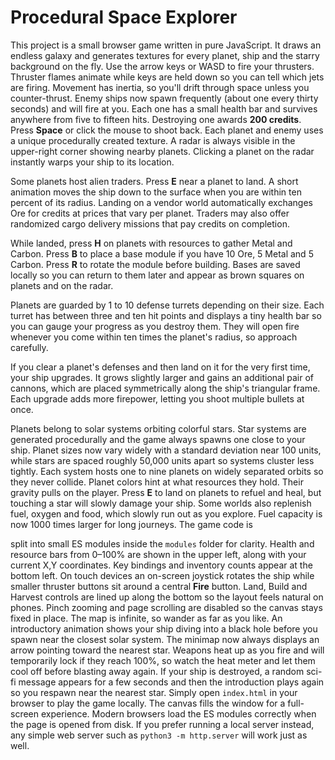 # Procedural Space Explorer

This project is a small browser game written in pure JavaScript. It draws an
endless galaxy and generates textures for every planet, ship and the starry
background on the fly. Use the arrow keys or WASD to fire your thrusters.
Thruster flames animate while keys are held down so you can tell which jets are
firing. Movement has inertia, so you'll drift through space unless you
counter-thrust.
Enemy ships now spawn frequently (about one every thirty seconds) and will fire
at you. Each one has a small health bar and survives anywhere from five to
fifteen hits. Destroying one awards **200 credits**. Press **Space** or click
the mouse to shoot back. Each planet and enemy
uses a unique procedurally created texture. A radar is always visible in the
upper-right corner showing nearby planets. Clicking a planet on the radar
instantly warps your ship to its location.

Some planets host alien traders. Press **E** near a planet to land. A short animation moves the ship down to the surface when you are within ten percent of its radius. Landing on a vendor world automatically
exchanges Ore for credits at prices that vary per planet. Traders may also
offer randomized cargo delivery missions that pay credits on completion.

While landed, press **H** on planets with resources to gather Metal and Carbon.
Press **B** to place a base module if you have 10 Ore, 5 Metal and 5 Carbon.
Press **R** to rotate the module before building. Bases are saved locally so
you can return to them later and appear as brown squares on planets and on the
radar.

Planets are guarded by 1 to 10 defense turrets depending on their size. Each
turret has between three and ten hit points and displays a tiny health bar so
you can gauge your progress as you destroy them. They will open fire whenever
you come within ten times the planet's radius, so approach carefully.

If you clear a planet's defenses and then land on it for the very first time,
your ship upgrades. It grows slightly larger and gains an additional pair of
cannons, which are placed symmetrically along the ship's triangular frame. Each
upgrade adds more firepower, letting you shoot multiple bullets at once.


Planets belong to solar systems orbiting colorful stars. Star systems are generated procedurally and the game always spawns one close to your ship. Planet sizes now vary widely with a standard deviation near 100 units, while stars are spaced roughly 50,000 units apart so systems cluster less tightly. Each system hosts one to nine planets on widely separated orbits so they never collide. Planet colors hint at what resources they hold. Their
gravity pulls on the player. Press **E** to land on planets to refuel and heal, but
touching a star will slowly damage your ship. Some worlds also replenish fuel,
oxygen and food, which slowly run out as you explore. Fuel capacity is now 1000
times larger for long journeys. The game code is

split into small ES modules inside the `modules` folder for clarity. Health and
resource bars from 0&ndash;100% are shown in the upper left, along with your
current X,Y coordinates. Key bindings and inventory counts appear at the bottom left.
On touch devices an on-screen joystick rotates the ship while smaller thruster buttons sit around a central **Fire** button. Land, Build and Harvest controls are lined up along the bottom so the layout feels natural on phones. Pinch zooming and page scrolling are disabled so the canvas stays fixed in place.
The map is infinite, so wander as far as you like. An
introductory animation shows your ship diving into a black hole before you spawn
near the closest solar system. The minimap now always displays an arrow pointing
toward the nearest star. Weapons heat up as you fire and will temporarily
lock if they reach 100%, so watch the heat meter and let them cool off before
blasting away again.
If your ship is destroyed, a random sci-fi message appears for a few seconds and
then the introduction plays again so you respawn near the nearest star.
Simply open `index.html` in your browser to play the game locally. The canvas
fills the window for a full-screen experience. Modern
browsers load the ES modules correctly when the page is opened from disk. If
you prefer running a local server instead, any simple web server such as
`python3 -m http.server` will work just as well.

